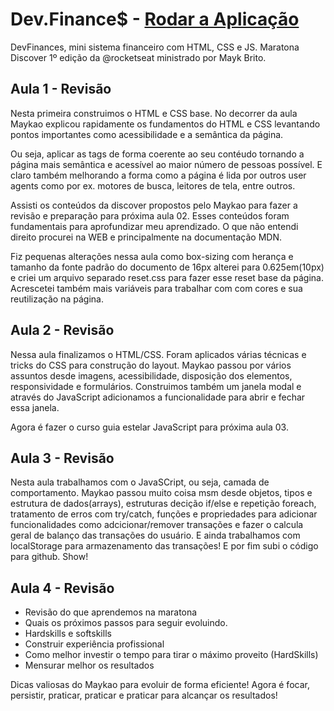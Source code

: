 # Dev.Finance$ - [Rodar a Aplicação](https://ppsattos.github.io/devfinances/)

DevFinances, mini sistema financeiro com HTML, CSS e JS. Maratona Discover 1º edição da @rocketseat ministrado por Mayk Brito.

## Aula 1 - Revisão

Nesta primeira construimos o HTML e CSS base. No decorrer da aula Maykao explicou rapidamente os fundamentos do HTML e CSS levantando pontos importantes
como acessibilidade e a semântica da página.

Ou seja, aplicar as tags de forma coerente ao seu contéudo tornando a página mais semântica e acessível ao maior número de pessoas possível. E claro também melhorando a forma como a página é lida por outros user agents como por ex. motores de busca, leitores de tela, entre outros.

Assisti os conteúdos da discover propostos pelo Maykao para fazer a revisão e preparação para próxima aula 02. Esses conteúdos foram fundamentais para aprofundizar meu aprendizado. O que não entendi direito procurei na WEB e principalmente na documentação MDN.

Fiz pequenas alterações nessa aula como box-sizing com herança e tamanho da fonte padrão do documento de 16px alterei para 0.625em(10px) e criei um arquivo separado reset.css para fazer esse reset base da página. Acrescetei também mais variáveis para trabalhar com com cores e sua reutilização na página.

## Aula 2 - Revisão

Nessa aula finalizamos o HTML/CSS. Foram aplicados várias técnicas e tricks do CSS para construção do layout. Maykao passou por vários assuntos desde imagens, acessibilidade, disposição dos elementos, responsividade e formulários. Construimos também um janela modal e através do JavaScript adicionamos a funcionalidade para abrir e fechar essa janela.

Agora é fazer o curso guia estelar JavaScript para próxima aula 03.

## Aula 3 - Revisão

Nesta aula trabalhamos com o JavaSCript, ou seja, camada de comportamento. Maykao passou muito coisa msm desde objetos, tipos e estrutura de dados(arrays), estruturas decição if/else e repetição foreach, tratamento de erros com try/catch, funções e propriedades para adicionar funcionalidades como adcicionar/remover transações e fazer o calcula geral de balanço das transações do usuário.
E ainda trabalhamos com localStorage para armazenamento das transações! E por fim subi o código para github. Show!

## Aula 4 - Revisão

-  Revisão do que aprendemos na maratona
-  Quais os próximos passos para seguir evoluindo.
-  Hardskills e softskills
-  Construir experiência profissional
-  Como melhor investir o tempo para tirar o máximo proveito (HardSkills)
-  Mensurar melhor os resultados

Dicas valiosas do Maykao para evoluir de forma eficiente! Agora é focar, persistir, praticar, praticar e praticar para alcançar os resultados!
